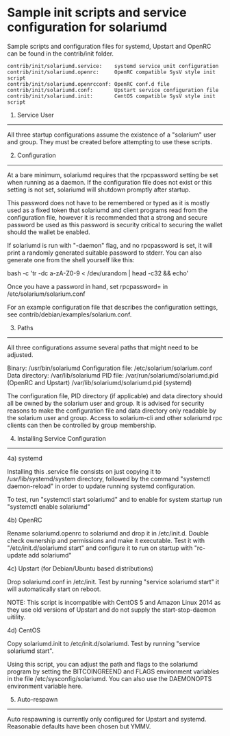 Sample init scripts and service configuration for solariumd
==========================================================

Sample scripts and configuration files for systemd, Upstart and OpenRC
can be found in the contrib/init folder.

    contrib/init/solariumd.service:    systemd service unit configuration
    contrib/init/solariumd.openrc:     OpenRC compatible SysV style init script
    contrib/init/solariumd.openrcconf: OpenRC conf.d file
    contrib/init/solariumd.conf:       Upstart service configuration file
    contrib/init/solariumd.init:       CentOS compatible SysV style init script

1. Service User
---------------------------------

All three startup configurations assume the existence of a "solarium" user
and group.  They must be created before attempting to use these scripts.

2. Configuration
---------------------------------

At a bare minimum, solariumd requires that the rpcpassword setting be set
when running as a daemon.  If the configuration file does not exist or this
setting is not set, solariumd will shutdown promptly after startup.

This password does not have to be remembered or typed as it is mostly used
as a fixed token that solariumd and client programs read from the configuration
file, however it is recommended that a strong and secure password be used
as this password is security critical to securing the wallet should the
wallet be enabled.

If solariumd is run with "-daemon" flag, and no rpcpassword is set, it will
print a randomly generated suitable password to stderr.  You can also
generate one from the shell yourself like this:

bash -c 'tr -dc a-zA-Z0-9 < /dev/urandom | head -c32 && echo'

Once you have a password in hand, set rpcpassword= in /etc/solarium/solarium.conf

For an example configuration file that describes the configuration settings,
see contrib/debian/examples/solarium.conf.

3. Paths
---------------------------------

All three configurations assume several paths that might need to be adjusted.

Binary:              /usr/bin/solariumd
Configuration file:  /etc/solarium/solarium.conf
Data directory:      /var/lib/solariumd
PID file:            /var/run/solariumd/solariumd.pid (OpenRC and Upstart)
                     /var/lib/solariumd/solariumd.pid (systemd)

The configuration file, PID directory (if applicable) and data directory
should all be owned by the solarium user and group.  It is advised for security
reasons to make the configuration file and data directory only readable by the
solarium user and group.  Access to solarium-cli and other solariumd rpc clients
can then be controlled by group membership.

4. Installing Service Configuration
-----------------------------------

4a) systemd

Installing this .service file consists on just copying it to
/usr/lib/systemd/system directory, followed by the command
"systemctl daemon-reload" in order to update running systemd configuration.

To test, run "systemctl start solariumd" and to enable for system startup run
"systemctl enable solariumd"

4b) OpenRC

Rename solariumd.openrc to solariumd and drop it in /etc/init.d.  Double
check ownership and permissions and make it executable.  Test it with
"/etc/init.d/solariumd start" and configure it to run on startup with
"rc-update add solariumd"

4c) Upstart (for Debian/Ubuntu based distributions)

Drop solariumd.conf in /etc/init.  Test by running "service solariumd start"
it will automatically start on reboot.

NOTE: This script is incompatible with CentOS 5 and Amazon Linux 2014 as they
use old versions of Upstart and do not supply the start-stop-daemon uitility.

4d) CentOS

Copy solariumd.init to /etc/init.d/solariumd. Test by running "service solariumd start".

Using this script, you can adjust the path and flags to the solariumd program by
setting the BITCOINGREEND and FLAGS environment variables in the file
/etc/sysconfig/solariumd. You can also use the DAEMONOPTS environment variable here.

5. Auto-respawn
-----------------------------------

Auto respawning is currently only configured for Upstart and systemd.
Reasonable defaults have been chosen but YMMV.
